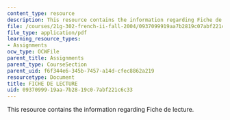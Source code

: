 ```yaml
---
content_type: resource
description: This resource contains the information regarding Fiche de lecture.
file: /courses/21g-302-french-ii-fall-2004/0937099919aa7b2819c07abf221c6c33_MIT21G_302_F04_lecture_I.pdf
file_type: application/pdf
learning_resource_types:
- Assignments
ocw_type: OCWFile
parent_title: Assignments
parent_type: CourseSection
parent_uid: f6f344e6-345b-7457-a14d-cfec8862a219
resourcetype: Document
title: FICHE DE LECTURE
uid: 09370999-19aa-7b28-19c0-7abf221c6c33
---
```

This resource contains the information regarding Fiche de lecture.


